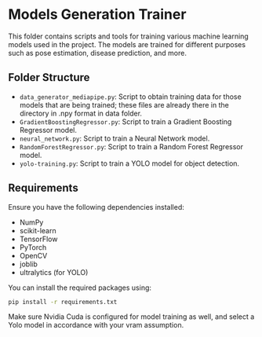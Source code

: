 # Models Generation Trainer

This folder contains scripts and tools for training various machine learning models used in the project. The models are trained for different purposes such as pose estimation, disease prediction, and more.

## Folder Structure
- `data_generator_mediapipe.py`: Script to obtain training data for those models that are being trained; these files are already there in the directory in .npy format in data folder.
- `GradientBoostingRegressor.py`: Script to train a Gradient Boosting Regressor model.
- `neural_network.py`: Script to train a Neural Network model.
- `RandomForestRegressor.py`: Script to train a Random Forest Regressor model.
- `yolo-training.py`: Script to train a YOLO model for object detection.

## Requirements

Ensure you have the following dependencies installed:

- NumPy
- scikit-learn
- TensorFlow
- PyTorch
- OpenCV
- joblib
- ultralytics (for YOLO)

You can install the required packages using:

```sh
pip install -r requirements.txt
```
Make sure Nvidia Cuda is configured for model training as well, and select a Yolo model in accordance with your vram assumption.

